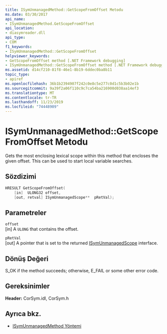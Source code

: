 ```yaml
---
title: ISymUnmanagedMethod::GetScopeFromOffset Metodu
ms.date: 03/30/2017
api_name:
- ISymUnmanagedMethod.GetScopeFromOffset
api_location:
- diasymreader.dll
api_type:
- COM
f1_keywords:
- ISymUnmanagedMethod::GetScopeFromOffset
helpviewer_keywords:
- GetScopeFromOffset method [.NET Framework debugging]
- ISymUnmanagedMethod::GetScopeFromOffset method [.NET Framework debugging]
ms.assetid: d14cf210-81f8-46e1-8b19-6ddec0ba8b11
topic_type:
- apiref
ms.openlocfilehash: 36b1b2394907f242c0e8c5e277c0d1c5b3b02e1b
ms.sourcegitcommit: 9a39f2a06f110c9c7ca54ba216900d038aa14ef3
ms.translationtype: MT
ms.contentlocale: tr-TR
ms.lasthandoff: 11/23/2019
ms.locfileid: "74448909"
---
```

# <a name="isymunmanagedmethodgetscopefromoffset-method"></a>ISymUnmanagedMethod::GetScopeFromOffset Metodu
Gets the most enclosing lexical scope within this method that encloses the given offset. This can be used to start local variable searches.  
  
## <a name="syntax"></a>Sözdizimi  
  
```cpp  
HRESULT GetScopeFromOffset(  
    [in]  ULONG32 offset,  
    [out, retval] ISymUnmanagedScope**  pRetVal);  
```  
  
## <a name="parameters"></a>Parametreler  
 `offset`  
 [in] A `ULONG` that contains the offset.  
  
 `pRetVal`  
 [out] A pointer that is set to the returned [ISymUnmanagedScope](../../../../docs/framework/unmanaged-api/diagnostics/isymunmanagedscope-interface.md) interface.  
  
## <a name="return-value"></a>Dönüş Değeri  
 S_OK if the method succeeds; otherwise, E_FAIL or some other error code.  
  
## <a name="requirements"></a>Gereksinimler  
 **Header:** CorSym.idl, CorSym.h  
  
## <a name="see-also"></a>Ayrıca bkz.

- [ISymUnmanagedMethod Yöntemi](../../../../docs/framework/unmanaged-api/diagnostics/isymunmanagedmethod-interface.md)

